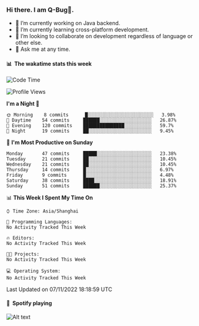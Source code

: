 ### Hi there. I am Q-Bug🐞.

- 🔭 I’m currently working on Java backend.
- 🌱 I’m currently learning cross-platform development.
- 👯 I’m looking to collaborate on development regardless of language or other else.
- 💬 Ask me at any time.

#### 📊 &nbsp;**The wakatime stats this week**  
<!--START_SECTION:waka-->
![Code Time](http://img.shields.io/badge/Code%20Time-42%20hrs%2051%20mins-blue)

![Profile Views](http://img.shields.io/badge/Profile%20Views-0-blue)

**I'm a Night 🦉** 

```text
🌞 Morning    8 commits      █░░░░░░░░░░░░░░░░░░░░░░░░   3.98% 
🌆 Daytime    54 commits     ██████░░░░░░░░░░░░░░░░░░░   26.87% 
🌃 Evening    120 commits    ███████████████░░░░░░░░░░   59.7% 
🌙 Night      19 commits     ██░░░░░░░░░░░░░░░░░░░░░░░   9.45%

```
📅 **I'm Most Productive on Sunday** 

```text
Monday       47 commits     █████░░░░░░░░░░░░░░░░░░░░   23.38% 
Tuesday      21 commits     ██░░░░░░░░░░░░░░░░░░░░░░░   10.45% 
Wednesday    21 commits     ██░░░░░░░░░░░░░░░░░░░░░░░   10.45% 
Thursday     14 commits     █░░░░░░░░░░░░░░░░░░░░░░░░   6.97% 
Friday       9 commits      █░░░░░░░░░░░░░░░░░░░░░░░░   4.48% 
Saturday     38 commits     ████░░░░░░░░░░░░░░░░░░░░░   18.91% 
Sunday       51 commits     ██████░░░░░░░░░░░░░░░░░░░   25.37%

```


📊 **This Week I Spent My Time On** 

```text
⌚︎ Time Zone: Asia/Shanghai

💬 Programming Languages: 
No Activity Tracked This Week

🔥 Editors: 
No Activity Tracked This Week

🐱‍💻 Projects: 
No Activity Tracked This Week

💻 Operating System: 
No Activity Tracked This Week

```


 Last Updated on 07/11/2022 18:18:59 UTC
<!--END_SECTION:waka-->

#### 🎵 &nbsp;**Spotify playing**  
![Alt text](https://spotify-recently-played-readme.vercel.app/api?user=e5y1o4x7kdt9kf2blu4wvmb4s&unique={true|1|on|yes})
